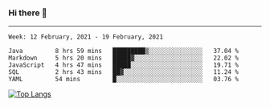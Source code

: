 ### Hi there 👋
---
<!--START_SECTION:waka-->
```text
Week: 12 February, 2021 - 19 February, 2021

Java         8 hrs 59 mins   █████████▒░░░░░░░░░░░░░░░   37.04 % 
Markdown     5 hrs 20 mins   █████▓░░░░░░░░░░░░░░░░░░░   22.02 % 
JavaScript   4 hrs 47 mins   █████░░░░░░░░░░░░░░░░░░░░   19.71 % 
SQL          2 hrs 43 mins   ██▓░░░░░░░░░░░░░░░░░░░░░░   11.24 % 
YAML         54 mins         █░░░░░░░░░░░░░░░░░░░░░░░░   03.76 % 
```
<!--END_SECTION:waka-->

[![Top Langs](https://github-readme-stats.vercel.app/api/top-langs/?username=HyunAh-iia&layout=compact)](https://github.com/anuraghazra/github-readme-stats)
<!--
**HyunAh-iia/HyunAh-iia** is a ✨ _special_ ✨ repository because its `README.md` (this file) appears on your GitHub profile.

Here are some ideas to get you started:

- 🔭 I’m currently working on ...
- 🌱 I’m currently learning ...
- 👯 I’m looking to collaborate on ...
- 🤔 I’m looking for help with ...
- 💬 Ask me about ...
- 📫 How to reach me: ...
- 😄 Pronouns: ...
- ⚡ Fun fact: ...
-->
